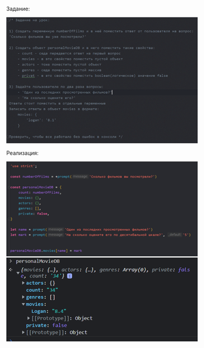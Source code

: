 
Задание:

![](_png/Pasted%20image%2020220908194649.png)

Реализация:

![](_png/Pasted%20image%2020220908194654.png)
![](_png/Pasted%20image%2020220908194657.png)